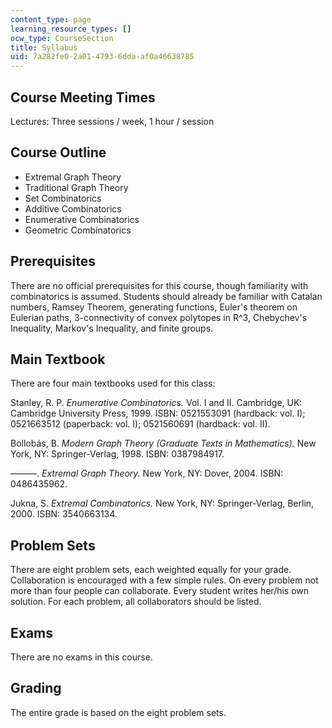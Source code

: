 ```yaml
---
content_type: page
learning_resource_types: []
ocw_type: CourseSection
title: Syllabus
uid: 7a282fe0-2a01-4793-6dda-af0a46638785
---
```


Course Meeting Times
--------------------

Lectures: Three sessions / week, 1 hour / session

Course Outline
--------------

*   Extremal Graph Theory
*   Traditional Graph Theory
*   Set Combinatorics
*   Additive Combinatorics
*   Enumerative Combinatorics
*   Geometric Combinatorics

Prerequisites
-------------

There are no official prerequisites for this course, though familiarity with combinatorics is assumed. Students should already be familiar with Catalan numbers, Ramsey Theorem, generating functions, Euler's theorem on Eulerian paths, 3-connectivity of convex polytopes in R^3, Chebychev's Inequality, Markov's Inequality, and finite groups.

Main Textbook
-------------

There are four main textbooks used for this class:

Stanley, R. P. _Enumerative Combinatorics._ Vol. I and II. Cambridge, UK: Cambridge University Press, 1999. ISBN: 0521553091 (hardback: vol. I); 0521663512 (paperback: vol. I); 0521560691 (hardback: vol. II).

Bollobás, B. _Modern Graph Theory (Graduate Texts in Mathematics)._ New York, NY: Springer-Verlag, 1998. ISBN: 0387984917.

———. _Extremal Graph Theory._ New York, NY: Dover, 2004. ISBN: 0486435962.

Jukna, S. _Extremal Combinatorics._ New York, NY: Springer-Verlag, Berlin, 2000. ISBN: 3540663134.

Problem Sets
------------

There are eight problem sets, each weighted equally for your grade. Collaboration is encouraged with a few simple rules. On every problem not more than four people can collaborate. Every student writes her/his own solution. For each problem, all collaborators should be listed.

Exams
-----

There are no exams in this course.

Grading
-------

The entire grade is based on the eight problem sets.